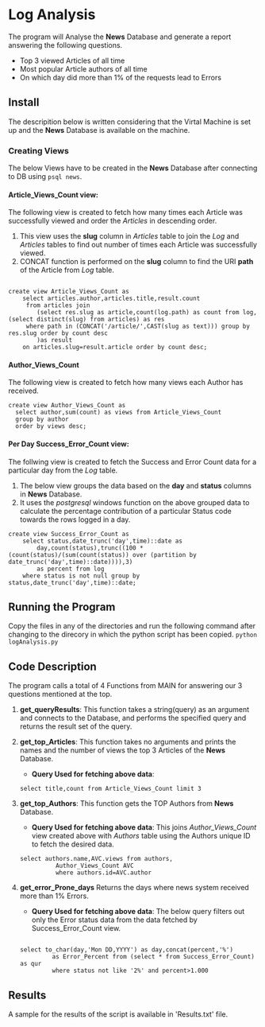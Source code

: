 # Log Analysis
The program will Analyse the **News** Database and generate a report answering the following questions.
* Top 3 viewed Articles of all time
* Most popular Article authors of all time
* On which day did more than 1% of the requests lead to Errors

## Install
The descripition below is written considering that the Virtal Machine is set up and the **News** Database is available on the machine.

### Creating Views
The below Views have to be created in the **News** Database after connecting to DB using `psql news`.


#### Article_Views_Count view:
The following view is created to fetch how many times each Article was successfully viewed and order 
the _Articles_ in descending order.

1. This view uses the **slug** column in _Articles_ table to join the _Log_ and _Articles_ tables to find out number of times each Article was successfully viewed.
2. CONCAT function is performed on the **slug** column to find the URI **path** of the Article from _Log_ table.  

```

create view Article_Views_Count as
	select articles.author,articles.title,result.count 
	 from articles join
		(select res.slug as article,count(log.path) as count from log,(select distinct(slug) from articles) as res
	 where path in (CONCAT('/article/',CAST(slug as text))) group by res.slug order by count desc
		)as result
    on articles.slug=result.article order by count desc;

```
#### Author_Views_Count
The following view is created to fetch how many views each Author has received.

```
create view Author_Views_Count as
  select author,sum(count) as views from Article_Views_Count
  group by author
  order by views desc;
```


#### Per Day Success_Error_Count view: 
The follwing view is created to fetch the Success and Error Count data for a particular day from the _Log_ table.

1. The below view groups the data based on the **day** and **status** columns in **News** Database.
2. It uses the  _postgresql_ windows function on the above grouped data to calculate the percentage contribution of a particular Status code towards the rows logged in a day.

```
create view Success_Error_Count as 
	select status,date_trunc('day',time)::date as 
		day,count(status),trunc((100 * (count(status)/(sum(count(status)) over (partition by date_trunc('day',time)::date)))),3) 
		as percent from log 
	where status is not null group by status,date_trunc('day',time)::date;

```
## Running the Program
Copy the files in any of the directories and run the following command after changing to the direcory in which the python script has been copied.
 ```python logAnalysis.py```

## Code Description

The program calls a total of 4 Functions from MAIN for answering our 3 questions mentioned at the top.

1. **get_queryResults**: 
     This function takes a string(query) as an argument and connects to the Database,
     and performs the specified query and returns the result set of the query.
2. **get_top_Articles**:
     This function takes no arguments and prints the names and the number of views the top 3 Articles of the **News** Database.

     * **Query Used for fetching above data**: 
     ```
     select title,count from Article_Views_Count limit 3

     ```
3. **get_top_Authors**:
     This function gets the TOP Authors from **News** Database.

     * **Query Used for fetching above data**: This joins _Author_Views_Count_ view created above with _Authors_ table using the Authors unique ID to fetch the desired data.

     ```
     select authors.name,AVC.views from authors,
               Author_Views_Count AVC
               where authors.id=AVC.author
     ```
4. **get_error_Prone_days**
     Returns the days where news system received more than 1% Errors.

      * **Query Used for fetching above data**: The below query filters out only the Error status data from the data fetched by Success_Error_Count view.

     ```

     select to_char(day,'Mon DD,YYYY') as day,concat(percent,'%')
              as Error_Percent from (select * from Success_Error_Count) as qur
              where status not like '2%' and percent>1.000
     ```
## Results
A sample for the results of the script is available in 'Results.txt' file.
